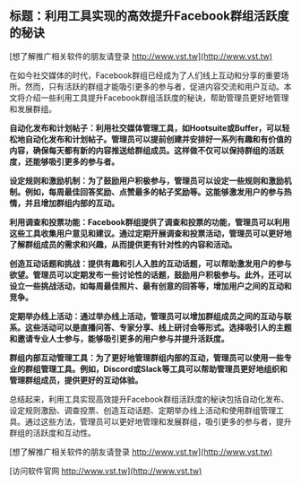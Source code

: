 ## **标题：利用工具实现的高效提升Facebook群组活跃度的秘诀**

[想了解推广相关软件的朋友请登录 http://www.vst.tw](http://www.vst.tw)

在如今社交媒体的时代，Facebook群组已经成为了人们线上互动和分享的重要场所。然而，只有活跃的群组才能吸引更多的参与者，促进内容交流和用户互动。本文将介绍一些利用工具提升Facebook群组活跃度的秘诀，帮助管理员更好地管理和发展群组。

**自动化发布和计划帖子：利用社交媒体管理工具，如Hootsuite或Buffer，可以轻松地自动化发布和计划帖子。管理员可以提前创建并安排好一系列有趣和有价值的内容，确保每天都有新的内容推送给群组成员。这样做不仅可以保持群组的活跃度，还能够吸引更多的参与者。**

**设定规则和激励机制：为了鼓励用户积极参与，管理员可以设定一些规则和激励机制。例如，每周最佳回答奖励、点赞最多的帖子奖励等。这能够激发用户的参与热情，并且增加群组内部的互动。**

**利用调查和投票功能：Facebook群组提供了调查和投票的功能，管理员可以利用这些工具收集用户意见和建议。通过定期开展调查和投票活动，管理员可以更好地了解群组成员的需求和兴趣，从而提供更有针对性的内容和活动。**

**创造互动话题和挑战：提供有趣和引人入胜的互动话题，可以帮助激发用户的参与欲望。管理员可以定期发布一些讨论性的话题，鼓励用户积极参与。此外，还可以设立一些挑战活动，如每周最佳照片、最有创意的回答等，增加用户之间的互动和竞争。**

**定期举办线上活动：通过举办线上活动，管理员可以增加群组成员之间的互动与联系。这些活动可以是直播问答、专家分享、线上研讨会等形式。选择吸引人的主题和邀请专业人士参与，能够吸引更多的用户参与并提升活跃度。**

**群组内部互动管理工具：为了更好地管理群组内部的互动，管理员可以使用一些专业的群组管理工具。例如，Discord或Slack等工具可以帮助管理员更好地组织和管理群组成员，提供更好的互动体验。**

总结起来，利用工具实现高效提升Facebook群组活跃度的秘诀包括自动化发布、设定规则激励、调查投票、创造互动话题、定期举办线上活动和使用群组管理工具。通过这些方法，管理员可以更好地管理和发展群组，吸引更多的参与者，提升群组的活跃度和互动性。

[想了解推广相关软件的朋友请登录 http://www.vst.tw](http://www.vst.tw)


[访问软件官网 http://www.vst.tw](http://www.vst.tw)
